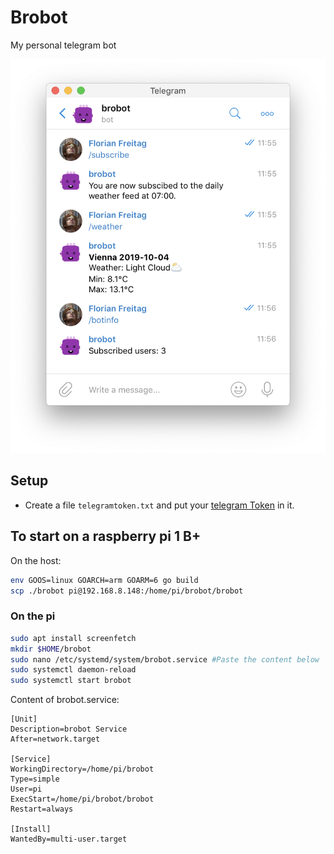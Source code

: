# Brobot
My personal telegram bot

![Screenshot](screenshot.png)

## Setup 
* Create a file `telegramtoken.txt` and put your [telegram Token](https://core.telegram.org/bots#3-how-do-i-create-a-bot) in it.

## To start on a raspberry pi 1 B+
On the host:
```bash
env GOOS=linux GOARCH=arm GOARM=6 go build
scp ./brobot pi@192.168.8.148:/home/pi/brobot/brobot
```

### On the pi
```bash
sudo apt install screenfetch
mkdir $HOME/brobot
sudo nano /etc/systemd/system/brobot.service #Paste the content below
sudo systemctl daemon-reload
sudo systemctl start brobot
```

Content of brobot.service:
```
[Unit]
Description=brobot Service
After=network.target

[Service]
WorkingDirectory=/home/pi/brobot
Type=simple
User=pi
ExecStart=/home/pi/brobot/brobot
Restart=always

[Install]
WantedBy=multi-user.target
```
